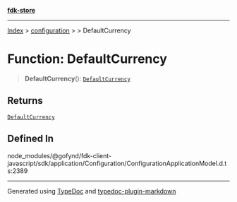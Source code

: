 [**fdk-store**](../../../README.md)
***

[Index](../../../API.md) > [configuration](../../README.md) > [<internal>](../README.md) > DefaultCurrency

# Function: DefaultCurrency

> **DefaultCurrency**(): [`DefaultCurrency`](../type-aliases/type-alias.DefaultCurrency.md)

## Returns

[`DefaultCurrency`](../type-aliases/type-alias.DefaultCurrency.md)

## Defined In

node\_modules/@gofynd/fdk-client-javascript/sdk/application/Configuration/ConfigurationApplicationModel.d.ts:2389

***
Generated using [TypeDoc](https://typedoc.org/) and [typedoc-plugin-markdown](https://www.npmjs.com/package/typedoc-plugin-markdown)
